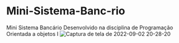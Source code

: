 # Mini-Sistema-Banc-rio
Mini Sistema Bancário Desenvolvido na disciplina de Programação Orientada a objetos I
![Captura de tela de 2022-09-02 20-28-20](https://user-images.githubusercontent.com/92806149/188246993-45873546-9941-4754-bdc3-28a679c4ab09.png)

